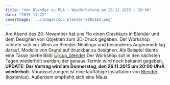 ```yaml
---
title: "Von Blender zu PLA - Wiederholung am 26.11.2015 - 20:00"
date: "2015-11-22"
coverImage: '../images/cup_blender-300x165.png'
---
```


Am Abend des 20. November hat uns Flo einen Crashkurs in Blender und dem Designen von Objekten zum 3D-Druck gegeben. Der Workshop richtete sich vor allem an Blender-Neulinge und besonderes Augenmerk lag darauf, Modelle von Grund auf druckbar zu designen. Als Beispiel diente eine Tasse (siehe Bild) [![cup_blender](../images/cup_blender-300x165.png)](https://hackzogtum-coburg.de/wp-content/uploads/2015/11/cup_blender.png) Der Workshop soll in den nächsten Tagen wiederholt werden; der genaue Termin wird noch bekannt gegeben. **UPDATE: Der Vortrag wird am Donnerstag, den 26.11.2015 um 20:00 UhrÂ  wiederholt.** Voraussetzungen ist eine lauffähige Installation von [Blender](http://blender.org) (kostenlos). Außerdem empfiehlt sich eine Maus.
